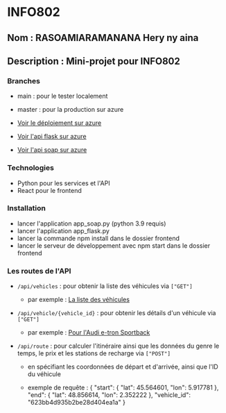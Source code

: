 # INFO802
## Nom : RASOAMIARAMANANA Hery ny aina
## Description : Mini-projet pour INFO802


### Branches
- main : pour le tester localement
- master : pour la production sur azure

- [Voir le déploiement sur azure](https://proud-bay-09dfe3a1e.4.azurestaticapps.net)
- [Voir l'api flask sur azure](https://flaskapp-e0a6a8cxe9bmffdu.francecentral-01.azurewebsites.net)
- [Voir l'api soap sur azure](https://soap-fca9amdze0b7fudw.francecentral-01.azurewebsites.net)

### Technologies
- Python pour les services et l'API 
- React pour le frontend


### Installation
- lancer l'application app_soap.py (python 3.9 requis)
- lancer l'application app_flask.py
- lancer la commande npm install dans le dossier frontend
- lancer le serveur de développement avec npm start dans le dossier frontend


### Les routes de l'API

* `/api/vehicles` : pour obtenir la liste des véhicules via `["GET"]`
	+ par exemple :  [La liste des véhicules](https://flaskapp-e0a6a8cxe9bmffdu.francecentral-01.azurewebsites.net/api/vehicles)
	
* `/api/vehicle/{vehicle_id}` : pour obtenir les détails d'un véhicule via `["GET"]`
	+ par exemple : [Pour l'Audi e-tron Sportback](https://flaskapp-e0a6a8cxe9bmffdu.francecentral-01.azurewebsites.net/api/vehicle/623bb4d935b2be28d404ea1a)

* `/api/route` : pour calculer l'itinéraire ainsi que les données du genre le temps, le prix et les stations de recharge via `["POST"]`

	+ en spécifiant les coordonnées de départ et d'arrivée, ainsi que l'ID du véhicule

	+ exemple de requête :
		{
			"start": {
				"lat": 45.564601,
				"lon": 5.917781
			},
			"end": {
				"lat": 48.856614,
				"lon": 2.352222
			},
			"vehicle_id": "623bb4d935b2be28d404ea1a"
		}

